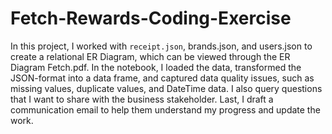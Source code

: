 # Fetch-Rewards-Coding-Exercise


In this project, I worked with `receipt.json`, brands.json, and users.json to create a relational ER Diagram, which can be viewed through the ER Diagram Fetch.pdf. In the notebook, I loaded the data, transformed the JSON-format into a data frame, and captured data quality issues, such as missing values, duplicate values, and DateTime data. I also query questions that I want to share with the business stakeholder. Last, I draft a communication email to help them understand my progress and update the work.
